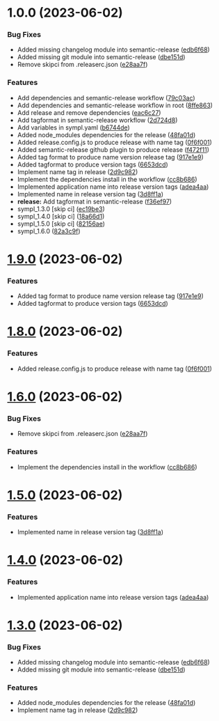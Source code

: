 # 1.0.0 (2023-06-02)


### Bug Fixes

* Added missing changelog module into semantic-release ([edb6f68](https://github.com/nir3shprabu/gcp-deployment-manager-monorepo/commit/edb6f68ac6c68cf89ca4719162d963eeb6955454))
* Added missing git module into semantic-release ([dbe151d](https://github.com/nir3shprabu/gcp-deployment-manager-monorepo/commit/dbe151df089b79cee8af7d29a1d27072336aeda6))
* Remove skipci from .releaserc.json ([e28aa7f](https://github.com/nir3shprabu/gcp-deployment-manager-monorepo/commit/e28aa7f3d3c9caf9e94c3b4c1411528735366066))


### Features

* Add dependencies and semantic-release workflow ([79c03ac](https://github.com/nir3shprabu/gcp-deployment-manager-monorepo/commit/79c03ac4220386379d73affab4c1f6cddf96002f))
* Add dependencies and semantic-release workflow in root ([8ffe863](https://github.com/nir3shprabu/gcp-deployment-manager-monorepo/commit/8ffe86373d1b505c8d2cb72689a55a191c978bd6))
* Add release and remove dependencies ([eac6c27](https://github.com/nir3shprabu/gcp-deployment-manager-monorepo/commit/eac6c27e287f4b0506c2475ca68a7a3b357fba19))
* Add tagformat in semantic-release workflow ([2d724d8](https://github.com/nir3shprabu/gcp-deployment-manager-monorepo/commit/2d724d8c50556a601059e1a6dfeb72a939bc8ed9))
* Add variables in sympl.yaml ([b6744de](https://github.com/nir3shprabu/gcp-deployment-manager-monorepo/commit/b6744dee665eacf85f2aa2468ee4367a15ffcb31))
* Added node_modules dependencies for the release ([48fa01d](https://github.com/nir3shprabu/gcp-deployment-manager-monorepo/commit/48fa01db2fab7a273fea3c4596693861220e19c9))
* Added release.config.js to produce release with name tag ([0f6f001](https://github.com/nir3shprabu/gcp-deployment-manager-monorepo/commit/0f6f00177c8231b276c0933b6a69829193a6af54))
* Added semantic-release github plugin to produce release ([f472f11](https://github.com/nir3shprabu/gcp-deployment-manager-monorepo/commit/f472f1121d9cc4b0af31c03d85e303d7d7a8c33a))
* Added tag format to produce name version release tag ([917e1e9](https://github.com/nir3shprabu/gcp-deployment-manager-monorepo/commit/917e1e913605d9646085cd255cbca51f955b2b6f))
* Added tagformat to produce version tags ([6653dcd](https://github.com/nir3shprabu/gcp-deployment-manager-monorepo/commit/6653dcd93803382d5a71655ae28ccb8d2e3618f0))
* Implement name tag in release ([2d9c982](https://github.com/nir3shprabu/gcp-deployment-manager-monorepo/commit/2d9c982aafbfa29e85a0cb0a9a073ed572607ae7))
* Implement the dependencies install in the workflow ([cc8b686](https://github.com/nir3shprabu/gcp-deployment-manager-monorepo/commit/cc8b686cd262507d563cfbf6d4b26a1e3cf8c972))
* Implemented application name into release version tags ([adea4aa](https://github.com/nir3shprabu/gcp-deployment-manager-monorepo/commit/adea4aa77a2c52e4937586775b264bd77a6d4634))
* Implemented name in release version tag ([3d8ff1a](https://github.com/nir3shprabu/gcp-deployment-manager-monorepo/commit/3d8ff1a5f072b8d5c8f764a6b81c36ed2ed459a9))
* **release:** Add tagformat in semantic-release ([f36ef97](https://github.com/nir3shprabu/gcp-deployment-manager-monorepo/commit/f36ef9718e92ad37a1689516d612a43385a87604))
* sympl_1.3.0 [skip ci] ([ec19be3](https://github.com/nir3shprabu/gcp-deployment-manager-monorepo/commit/ec19be3b7c998b0ed6a645eab2b3443c16405283))
* sympl_1.4.0 [skip ci] ([18a66d1](https://github.com/nir3shprabu/gcp-deployment-manager-monorepo/commit/18a66d1355662ed3202c4e74737aa11f98a16d67))
* sympl_1.5.0 [skip ci] ([82156ae](https://github.com/nir3shprabu/gcp-deployment-manager-monorepo/commit/82156ae5aa3fbc7fc3fcb780084dff20b745bde3))
* sympl_1.6.0 ([82a3c9f](https://github.com/nir3shprabu/gcp-deployment-manager-monorepo/commit/82a3c9f730e6912fcbc1803ba5c17d76d15d3ef2))

# [1.9.0](https://github.com/nir3shprabu/gcp-deployment-manager-monorepo/compare/v1.8.0...v1.9.0) (2023-06-02)


### Features

* Added tag format to produce name version release tag ([917e1e9](https://github.com/nir3shprabu/gcp-deployment-manager-monorepo/commit/917e1e913605d9646085cd255cbca51f955b2b6f))
* Added tagformat to produce version tags ([6653dcd](https://github.com/nir3shprabu/gcp-deployment-manager-monorepo/commit/6653dcd93803382d5a71655ae28ccb8d2e3618f0))

# [1.8.0](https://github.com/nir3shprabu/gcp-deployment-manager-monorepo/compare/v1.7.0...v1.8.0) (2023-06-02)


### Features

* Added release.config.js to produce release with name tag ([0f6f001](https://github.com/nir3shprabu/gcp-deployment-manager-monorepo/commit/0f6f00177c8231b276c0933b6a69829193a6af54))

# [1.6.0](https://github.com/nir3shprabu/gcp-deployment-manager-monorepo/compare/v1.5.0...v1.6.0) (2023-06-02)


### Bug Fixes

* Remove skipci from .releaserc.json ([e28aa7f](https://github.com/nir3shprabu/gcp-deployment-manager-monorepo/commit/e28aa7f3d3c9caf9e94c3b4c1411528735366066))


### Features

* Implement the dependencies install in the workflow ([cc8b686](https://github.com/nir3shprabu/gcp-deployment-manager-monorepo/commit/cc8b686cd262507d563cfbf6d4b26a1e3cf8c972))

# [1.5.0](https://github.com/nir3shprabu/gcp-deployment-manager-monorepo/compare/v1.4.0...v1.5.0) (2023-06-02)


### Features

* Implemented name in release version tag ([3d8ff1a](https://github.com/nir3shprabu/gcp-deployment-manager-monorepo/commit/3d8ff1a5f072b8d5c8f764a6b81c36ed2ed459a9))

# [1.4.0](https://github.com/nir3shprabu/gcp-deployment-manager-monorepo/compare/v1.3.0...v1.4.0) (2023-06-02)


### Features

* Implemented application name into release version tags ([adea4aa](https://github.com/nir3shprabu/gcp-deployment-manager-monorepo/commit/adea4aa77a2c52e4937586775b264bd77a6d4634))

# [1.3.0](https://github.com/nir3shprabu/gcp-deployment-manager-monorepo/compare/v1.2.0...v1.3.0) (2023-06-02)


### Bug Fixes

* Added missing changelog module into semantic-release ([edb6f68](https://github.com/nir3shprabu/gcp-deployment-manager-monorepo/commit/edb6f68ac6c68cf89ca4719162d963eeb6955454))
* Added missing git module into semantic-release ([dbe151d](https://github.com/nir3shprabu/gcp-deployment-manager-monorepo/commit/dbe151df089b79cee8af7d29a1d27072336aeda6))


### Features

* Added node_modules dependencies for the release ([48fa01d](https://github.com/nir3shprabu/gcp-deployment-manager-monorepo/commit/48fa01db2fab7a273fea3c4596693861220e19c9))
* Implement name tag in release ([2d9c982](https://github.com/nir3shprabu/gcp-deployment-manager-monorepo/commit/2d9c982aafbfa29e85a0cb0a9a073ed572607ae7))
